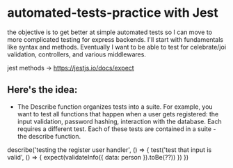 # automated-tests-practice with Jest

the objective is to get better at simple automated tests so I can move to more complicated testing for express backends. I'll start with fundamentals like syntax and methods. Eventually I want to be able to test for celebrate/joi validation, controllers, and various middlewares.

jest methods -> https://jestjs.io/docs/expect

## Here's the idea:
* The Describe function organizes tests into a suite. For example, you want to test all functions that happen when a user gets registered: the input validation, password hashing, interaction with the database. Each requires a different test. Each of these tests are contained in a suite - the describe function.

describe('testing the register user handler', () => {
  test('test that input is valid', () => {
    expect(validateInfo({ data: person }).toBe(??))
  })
})